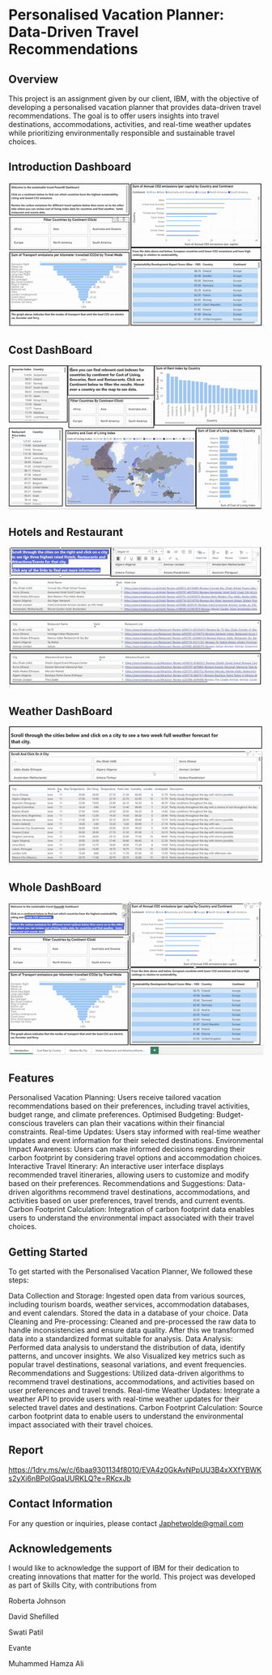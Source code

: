 # Personalised Vacation Planner: Data-Driven Travel Recommendations
## Overview
This project is an assignment given by our client, IBM, with the objective of developing a personalised vacation planner that provides data-driven travel recommendations. The goal is to offer users insights into travel destinations, accommodations, activities, and real-time weather updates while prioritizing environmentally responsible and sustainable travel choices.

## Introduction Dashboard
![](DashBoard/introductionboard.gif)

## Cost DashBoard
![](DashBoard/CostDataBoard.gif)

## Hotels and Restaurant
![](DashBoard/hotelsandrestaurantsboard.gif)

## Weather DashBoard
![](DashBoard/weatherdataboard.gif)

## Whole DashBoard
![](DashBoard/wholedashboard.gif)
## Features
Personalised Vacation Planning: Users receive tailored vacation recommendations based on their preferences, including travel activities, budget range, and climate preferences.
Optimised Budgeting: Budget-conscious travelers can plan their vacations within their financial constraints.
Real-time Updates: Users stay informed with real-time weather updates and event information for their selected destinations.
Environmental Impact Awareness: Users can make informed decisions regarding their carbon footprint by considering travel options and accommodation choices.
Interactive Travel Itinerary: An interactive user interface displays recommended travel itineraries, allowing users to customize and modify based on their preferences.
Recommendations and Suggestions: Data-driven algorithms recommend travel destinations, accommodations, and activities based on user preferences, travel trends, and current events.
Carbon Footprint Calculation: Integration of carbon footprint data enables users to understand the environmental impact associated with their travel choices.
## Getting Started
To get started with the Personalised Vacation Planner, We followed these steps:

Data Collection and Storage: Ingested open data from various sources, including tourism boards, weather services, accommodation databases, and event calendars. Stored the data in a database of your choice.
Data Cleaning and Pre-processing: Cleaned and pre-processed the raw data to handle inconsistencies and ensure data quality. After this we transformed data into a standardized format suitable for analysis.
Data Analysis: Performed data analysis to understand the distribution of data, identify patterns, and uncover insights. We also Visualized key metrics such as popular travel destinations, seasonal variations, and event frequencies.
Recommendations and Suggestions: Utilized data-driven algorithms to recommend travel destinations, accommodations, and activities based on user preferences and travel trends.
Real-time Weather Updates: Integrate a weather API to provide users with real-time weather updates for their selected travel dates and destinations.
Carbon Footprint Calculation: Source carbon footprint data to enable users to understand the environmental impact associated with their travel choices.

## Report
https://1drv.ms/w/c/6baa9301134f8010/EVA4z0GkAvNPpUU3B4xXXfYBWKs2yXi6nBPolGqaUURKLQ?e=RKcxJb

## Contact Information
For any question or inquiries,  please contact Japhetwolde@gmail.com

## Acknowledgements
I would like to acknowledge the support of IBM for their dedication to creating innovations that matter for the world. This project was developed as part of Skills City, with contributions from

Roberta Johnson

David Shefilled

Swati Patil

Evante

Muhammed Hamza Ali
